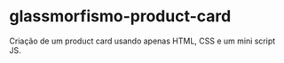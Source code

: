# glassmorfismo-product-card
 Criação de um product card usando apenas HTML, CSS e um mini script JS.
